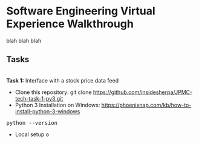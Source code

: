 # Software Engineering Virtual Experience Walkthrough

blah blah blah
## Tasks
<br />
<b>Task 1:</b> Interface with a stock price data feed

* Clone this repository: git clone https://github.com/insidesherpa/JPMC-tech-task-1-py3.git
* Python 3 Installation on Windows: https://phoenixnap.com/kb/how-to-install-python-3-windows
<pre>
python --version
</pre>

* Local setup o 
<br/><br/>
